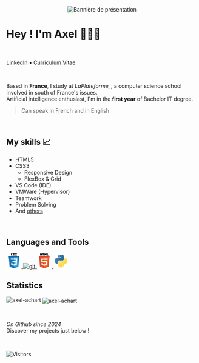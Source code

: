 <p align="center">
  <img align="center" alt="Bannière de présentation" src="https://github.com/axel-achart/axel-achart/blob/main/Banni%C3%A8re-Axel.png"/>
</p>

# Hey ! I'm Axel 👨🏻‍💻

</br>

[LinkedIn](https://www.linkedin.com/in/axel-achart/) • [Curriculum Vitae](https://www.canva.com/design/DAGXGFoKflM/OlS1VRA5Ip6h7ASfPSQsPQ/edit?utm_content=DAGXGFoKflM&utm_campaign=designshare&utm_medium=link2&utm_source=sharebutton)

</br>

Based in **France**, I study at *LaPlateforme_*, a computer science school involved in south of France's issues.</br>
Artificial intelligence enthusiast, I'm in the **first year** of Bachelor IT degree.

> Can speak in French and in English

</br>

## My skills 📈

* HTML5 </br>
* CSS3
  - Responsive Design
  - FlexBox & Grid </br>
* VS Code (IDE) </br>
* VMWare (Hypervisor) </br>
* Teamwork </br>
* Problem Solving </br>
* And [others](www.linkedin.com/in/axel-achart)

</br>

## Languages and Tools 
<p align="left"> <a href="https://www.w3schools.com/css/" target="_blank" rel="noreferrer"> <img src="https://raw.githubusercontent.com/devicons/devicon/master/icons/css3/css3-original-wordmark.svg" alt="css3" width="40" height="40"/> </a> <a href="https://git-scm.com/" target="_blank" rel="noreferrer"> <img src="https://www.vectorlogo.zone/logos/git-scm/git-scm-icon.svg" alt="git" width="40" height="40"/> </a> <a href="https://www.w3.org/html/" target="_blank" rel="noreferrer"> <img src="https://raw.githubusercontent.com/devicons/devicon/master/icons/html5/html5-original-wordmark.svg" alt="html5" width="40" height="40"/> </a> <a href="https://www.python.org" target="_blank" rel="noreferrer"> <img src="https://raw.githubusercontent.com/devicons/devicon/master/icons/python/python-original.svg" alt="python" width="40" height="40"/> </a> </p>

## Statistics
<p><img align="left" src="https://github-readme-stats.vercel.app/api/top-langs?username=axel-achart&show_icons=true&locale=en&layout=compact" alt="axel-achart" /></p>

<p>&nbsp;<img align="center" src="https://github-readme-stats.vercel.app/api?username=axel-achart&show_icons=true&locale=en" alt="axel-achart" /></p>

</br>

*On Github since 2024* </br>
Discover my projects just below !

</br>

![Visitors](https://visitor-badge.laobi.icu/badge?page_id=axel.achart.axel-achart)
